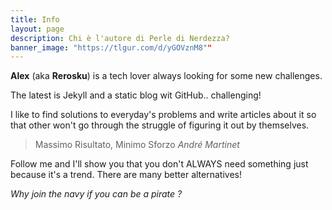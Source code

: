 ```yaml
---
title: Info
layout: page
description: Chi è l'autore di Perle di Nerdezza?
banner_image: "https://tlgur.com/d/yGOVznM8""
---
```


**Alex** (aka **Rerosku**) is a tech lover always looking for some new challenges.

The latest is Jekyll and a static blog wit GitHub.. challenging!

I like to find solutions to everyday's problems and write articles about it so that other won't go through the struggle of figuring it out by themselves.

>Massimo Risultato, Minimo Sforzo <cite>André Martinet</cite>

Follow me and I'll show you that you don't ALWAYS need something just because it's a trend. There are many better alternatives!

*Why join the navy if you can be a pirate ?*
